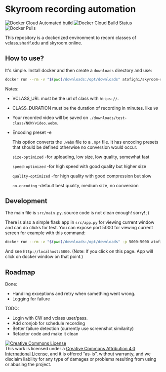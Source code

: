 # Skyroom recording automation
![Docker Cloud Automated build](https://img.shields.io/docker/cloud/automated/atofighi/skyroom-record)
![Docker Cloud Build Status](https://img.shields.io/docker/cloud/build/atofighi/skyroom-record)
![Docker Pulls](https://img.shields.io/docker/pulls/atofighi/skyroom-record)

This repository is a dockerized environment to record classes of vclass.sharif.edu and skyroom.online.

## How to use?
It's simple. Install docker and then create a `downloads` directory and use:

```bash
docker run --rm -v "$(pwd)/downloads:/opt/downloads" atofighi/skyroom-record:latest -u VLASS_URL -d CLASS_DURATION -n test-class -e encoding
```

Notes:
 - VCLASS_URL must be the url of class with `https://`.
 - CLASS_DURATION must be the duration of recording in minutes. like `90`
 - Your recorded video will be saved on `./downloads/test-class/NOW/video.webm`.
 - Encoding preset -e
 
      This option converts the `.webm` file to a `.mp4` file. It has encoding presets that should be defined otherwise no conversion would occur.

      `size-optimized` -for uploading, low size, low quality, somewhat fast

      `speed-optimized` -for high speed with good quality but higher size

      `quality-optimized` -for high quality with good compression but slow

      `no-encoding` -default best quality, medium size, no conversion

   

## Development
The main file is `src/main.py`. source code is not clean enough! sorry! ;)

There is also a simple flask app in `src/app.py` for viewing current window and can do clicks for test. You can expose port 5000 for viewing current screen for example with this command:
```bash
docker run --rm -v "$(pwd)/downloads:/opt/downloads" -p 5000:5000 atofighi/skyroom-record:latest -u VLASS_URL -d CLASS_DURATION -n test-class
```
And see `http://localhost:5000`. (Note: If you click on this page. App will click on docker window on that point.)


## Roadmap
Done:
 - Handling exceptions and retry when something went wrong.
 - Logging for failure

TODO:
 - Login with CW and vclass user/pass.
 - Add cronjob for schedule recording
 - Better failure detection (currently use screenshot similarity)
 - Refactor code and make it clean

<a rel="license" href="http://creativecommons.org/licenses/by/4.0/"><img alt="Creative Commons License" style="border-width:0" src="https://i.creativecommons.org/l/by/4.0/88x31.png" /></a><br />This work is licensed under a <a rel="license" href="http://creativecommons.org/licenses/by/4.0/">Creative Commons Attribution 4.0 International License</a>, and it is offered “as-is”, without warranty, and we disclaim liability for any type of damages or problems resulting from using or abusing the project.
